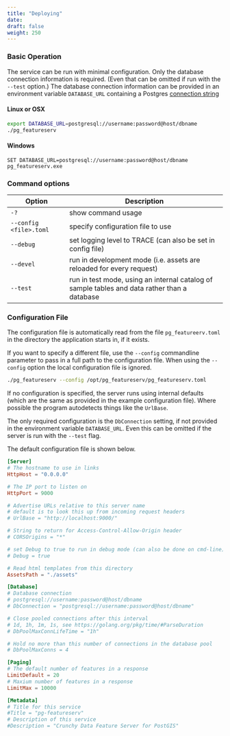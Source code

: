 ```yaml
---
title: "Deploying"
date:
draft: false
weight: 250
---
```


### Basic Operation

The service can be run with minimal configuration.
Only the database connection information is required.
(Even that can be omitted
if run with the `--test` option.)
The database connection information can be provided in an environment variable
`DATABASE_URL` containing a Postgres [connection string](https://www.postgresql.org/docs/12/libpq-connect.html#LIBPQ-CONNSTRING)

#### Linux or OSX
```sh
export DATABASE_URL=postgresql://username:password@host/dbname
./pg_featureserv
```

#### Windows
```
SET DATABASE_URL=postgresql://username:password@host/dbname
pg_featureserv.exe
```

### Command options

|  Option  |  Description  |
|-------------|-----------|
| `-?` | show command usage |
| `--config <file>.toml` | specify configuration file to use |
| `--debug` | set logging level to TRACE (can also be set in config file) |
| `--devel`| run in development mode (i.e. assets are reloaded for every request) |
| `--test` | run in test mode, using an internal catalog of sample tables and data rather than a database |


### Configuration File

The configuration file is automatically read from the file `pg_featureerv.toml`
in the directory the application starts in, if it exists.

If you want to specify a different file, use the `--config` commandline parameter to pass in a full path to the configuration file.  When using the `--config` option the local configuration file is ignored.

```sh
./pg_featureserv --config /opt/pg_featureserv/pg_featureserv.toml
```

If no configuration is specified, the server runs using internal defaults
(which are the same as provided in the example configuration file).
Where possible the program autodetects things like the `UrlBase`.

The only required configuration is the `DbConnection` setting,
if not provided in the environment variable `DATABASE_URL`.
Even this can be omitted if the server is run with the `--test` flag.

The default configuration file is shown below.

```toml
[Server]
# The hostname to use in links
HttpHost = "0.0.0.0"

# The IP port to listen on
HttpPort = 9000

# Advertise URLs relative to this server name
# default is to look this up from incoming request headers
# UrlBase = "http://localhost:9000/"

# String to return for Access-Control-Allow-Origin header
# CORSOrigins = "*"

# set Debug to true to run in debug mode (can also be done on cmd-line)
# Debug = true

# Read html templates from this directory
AssetsPath = "./assets"

[Database]
# Database connection
# postgresql://username:password@host/dbname
# DbConnection = "postgresql://username:password@host/dbname"

# Close pooled connections after this interval
# 1d, 1h, 1m, 1s, see https://golang.org/pkg/time/#ParseDuration
# DbPoolMaxConnLifeTime = "1h"

# Hold no more than this number of connections in the database pool
# DbPoolMaxConns = 4

[Paging]
# The default number of features in a response
LimitDefault = 20
# Maxium number of features in a response
LimitMax = 10000

[Metadata]
# Title for this service
#Title = "pg-featureserv"
# Description of this service
#Description = "Crunchy Data Feature Server for PostGIS"
```
